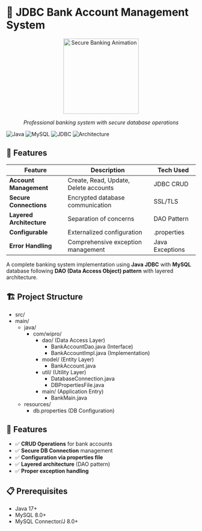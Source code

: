# 🏦 JDBC Bank Account Management System

<div align="center">
  <img src="https://media3.giphy.com/media/v1.Y2lkPTc5MGI3NjExbTFodWR2OGJtMDF1cmhuM3d1ZHVib3d1MDVyOTQyZXFzMXV5ZHYyZSZlcD12MV9pbnRlcm5hbF9naWZfYnlfaWQmY3Q9Zw/2IudUHdI075HL02Pkk/giphy.gif" width="200" alt="Secure Banking Animation">
  <p><em>Professional banking system with secure database operations</em></p>
</div>


![Java](https://img.shields.io/badge/Java-17+-blue?logo=java&logoColor=white)
![MySQL](https://img.shields.io/badge/MySQL-8.0+-orange?logo=mysql&logoColor=white)
![JDBC](https://img.shields.io/badge/JDBC-4.2-green?logo=amazon-rds&logoColor=white)
![Architecture](https://img.shields.io/badge/Pattern-DAO-success)

## 🌟 Features

<div align="center">

| Feature | Description | Tech Used |
|---------|-------------|-----------|
| **Account Management** | Create, Read, Update, Delete accounts | JDBC CRUD |
| **Secure Connections** | Encrypted database communication | SSL/TLS |
| **Layered Architecture** | Separation of concerns | DAO Pattern |
| **Configurable** | Externalized configuration | .properties |
| **Error Handling** | Comprehensive exception management | Java Exceptions |

</div>

A complete banking system implementation using **Java JDBC** with **MySQL** database following **DAO (Data Access Object) pattern** with layered architecture.

## 🏗️ Project Structure

 - src/
  - main/
    - java/
      - com/wipro/
        - dao/ (Data Access Layer)
          - BankAccountDao.java (Interface)
          - BankAccountImpl.java (Implementation)
        - model/ (Entity Layer)
          - BankAccount.java
        - util/ (Utility Layer)
          - DatabaseConnection.java
          - DBPropertiesFile.java
        - main/ (Application Entry)
          - BankMain.java
    - resources/
      - db.properties (DB Configuration)

## 🚀 Features

- ✅ **CRUD Operations** for bank accounts
- ✅ **Secure DB Connection** management
- ✅ **Configuration via properties file**
- ✅ **Layered architecture** (DAO pattern)
- ✅ **Proper exception handling**

## 📋 Prerequisites

- Java 17+
- MySQL 8.0+
- MySQL Connector/J 8.0+
